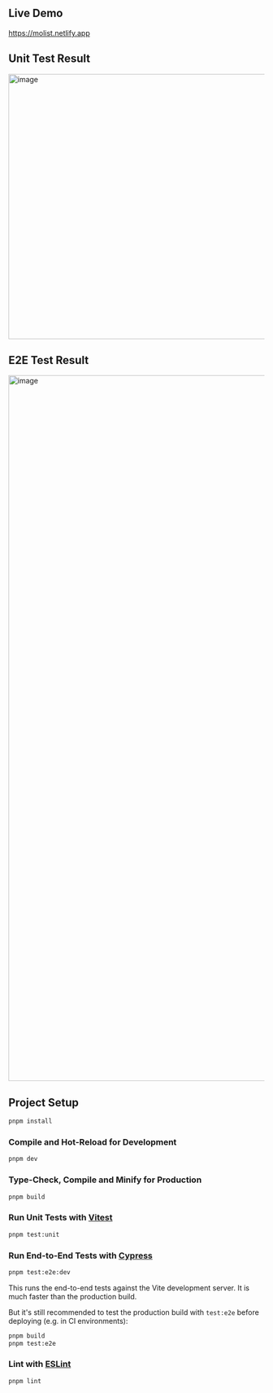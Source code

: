 ## Live Demo

https://molist.netlify.app

## Unit Test Result

<img width="521" alt="image" src="https://github.com/user-attachments/assets/bdedb17c-1c21-48a1-9381-9b6676fae4b4" />

## E2E Test Result

<img width="1387" alt="image" src="https://github.com/user-attachments/assets/c61ac37a-a7e4-4208-8f82-5028739bde50" />

## Project Setup

```sh
pnpm install
```

### Compile and Hot-Reload for Development

```sh
pnpm dev
```

### Type-Check, Compile and Minify for Production

```sh
pnpm build
```

### Run Unit Tests with [Vitest](https://vitest.dev/)

```sh
pnpm test:unit
```

### Run End-to-End Tests with [Cypress](https://www.cypress.io/)

```sh
pnpm test:e2e:dev
```

This runs the end-to-end tests against the Vite development server.
It is much faster than the production build.

But it's still recommended to test the production build with `test:e2e` before deploying (e.g. in CI environments):

```sh
pnpm build
pnpm test:e2e
```

### Lint with [ESLint](https://eslint.org/)

```sh
pnpm lint
```
